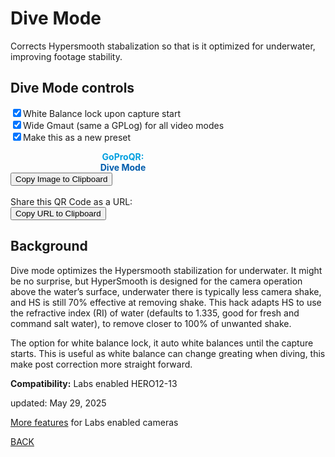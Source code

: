 # Dive Mode

<script src="../../jquery.min.js"></script>
<script src="../../qrcode_canvas.js"></script>
<script src="../../html2canvas.min.js"></script>
<style>
        #qrcode{
            width: 100%;
        }
        div{
            width: 100%;
            display: inline-block;
        }
</style>

Corrects Hypersmooth stabalization so that is it optimized for underwater, improving footage stability.

## Dive Mode controls
 
<input type="checkbox" id="wblock" name="wblock" checked><label for="wblock">White Balance lock upon capture start</label><br>
<input type="checkbox" id="wgamut" name="wgamut" checked><label for="wgamut">Wide Gmaut (same a GPLog) for all video modes</label><br>
<input type="checkbox" id="preset" name="preset" checked><label for="preset">Make this as a new preset</label><br>

<div id="qrcode_txt" style="width: 360px">
 <center>
  <canvas id="qr-canvas" width="360" height="360" style="image-rendering: pixelated;"></canvas>
  <b><font color="#009FDF">GoProQR:</font></b> <em id="qrtext"></em><br>
  <b><font color="#005CAC">Dive Mode</font></b>
 </center>
</div>
<button id="copyImg">Copy Image to Clipboard</button>
<br>
<br>
Share this QR Code as a URL: <small id="urltext"></small><br>
<button id="copyBtn">Copy URL to Clipboard</button>

        
## Background
Dive mode optimizes the Hypersmooth stabilization for underwater. It might be no surprise, but HyperSmooth is designed for the camera operation above the water’s surface, 
underwater there is typically less camera shake, and HS is still 70% effective at removing shake. This hack adapts HS to use the refractive index (RI) of water 
(defaults to 1.335, good for fresh and command salt water), to remove closer to 100% of unwanted shake.<br>

The option for white balance lock, it auto white balances until the capture starts. This is useful as white balance can change greating when diving, this make post correction more straight forward.

**Compatibility:** Labs enabled HERO12-13
        
updated: May 29, 2025

[More features](..) for Labs enabled cameras

[BACK](..)

<script>
var once = true;
var qrcode;
var cmd = "oC15dTmNLeA";
var clipcopy = "";
var lasttimecmd = "";
var changed = true;

function dcmd(cmd, id) {
    var x;
	if(document.getElementById(id) !== null)
	{
		x = document.getElementById(id).checked;
		if( x === true)
			cmd = cmd + document.getElementById(id).value;
	}
	else
	{
	    var i;
		for (i = 1; i < 15; i++) { 
			var newid = id+i;
			if(document.getElementById(newid) !== null)
			{
				x = document.getElementById(newid).checked;
				if( x === true)
					cmd = cmd + document.getElementById(newid).value;
			}
		}
	}
	return cmd;
}

let qrCanvas, qrCtx;

function makeQR() {
  qrCanvas = document.getElementById("qr-canvas");
  qrCtx = qrCanvas.getContext("2d");
}

function renderQRToCanvas(data) {
  const qr = qrcode(0, 'M');  // Type number auto
  qr.addData(data);
  qr.make();

  const count = qr.getModuleCount();
  const size = qrCanvas.width;
  const tileSize = Math.floor(size / (count+2));
  
  qrCtx.clearRect(0, 0, size, size);
  for (let row = 0; row < count; row++) {
    for (let col = 0; col < count; col++) {
      qrCtx.fillStyle = qr.isDark(row, col) ? "#000" : "#fff";
      qrCtx.fillRect((col+1) * tileSize, (row+1) * tileSize, tileSize, tileSize);
    }
  }
}

function checkTime(i) {
    if (i < 10) {i = "0" + i;}  // add zero in front of numbers < 10
    return i;
}

function timeLoop()
{
  if(document.getElementById("preset") !== null)
  {
	if(document.getElementById("preset").checked === true)
	{
		if(document.getElementById("wblock").checked === true)
		{
			if(document.getElementById("wgamut").checked === true)
			{
				cmd = "mV$PRES=\"14,DIVE WBLK WIDE\"r5e1!NfW";
			}
			else
			{
				cmd = "mV$PRES=\"14,DIVE WBLK\"r5e1!NfW";
			}
		}
		else
		{
			if(document.getElementById("wgamut").checked === true)
			{
				cmd = "mV$PRES=\"14,DIVE WIDE\"r5e1!NfW";
			}
			else
			{
				cmd = "mV$PRES=\"14,DIVE\"r5e1!NfW";
			}
		}
	}
	else
	{
		if(document.getElementById("wblock").checked === true)
		{
			if(document.getElementById("wgamut").checked === true)
			{
				cmd = "mV$DIVE=1$WBLK=1$WIDE=1";
			}
			else
			{
				cmd = "mV$DIVE=1$WBLK=1";
			}
		}
		else
		{
			if(document.getElementById("wgamut").checked === true)
			{
				cmd = "mV$DIVE=1$WIDE=1";
			}
			else
			{
				cmd = "mV$DIVE=1";
			}
		}
	}
  }
  
  renderQRToCanvas(cmd);
  
  if(cmd != lasttimecmd)
  {
	changed = true;
	lasttimecmd = cmd;
  }
	
  if(changed === true)
  {
	document.getElementById("qrtext").innerHTML = cmd;
	clipcopy = "https://gopro.github.io/labs/control/set/?cmd=" + cmd + "&title=Dive%20Mode";
	document.getElementById("urltext").innerHTML = clipcopy;
	changed = false;
  }
	
  var t = setTimeout(timeLoop, 100);
}

function myReloadFunction() {
  location.reload();
}


async function copyImageToClipboard() {
    html2canvas(document.querySelector("#qrcode_txt")).then(canvas => canvas.toBlob(blob => navigator.clipboard.write([new ClipboardItem({'image/png': blob})])));
}
async function copyTextToClipboard(text) {
	try {
		await navigator.clipboard.writeText(text);
	} catch(err) {
		alert('Error in copying text: ', err);
	}
}

function setupButtons() {	
    document.getElementById("copyBtn").onclick = function() { 
        copyTextToClipboard(clipcopy);
	};
    document.getElementById("copyImg").onclick = function() { 
        copyImageToClipboard();
	};
}

makeQR();
setupButtons();
timeLoop();


</script>
